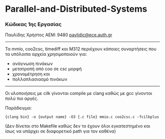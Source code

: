 # Parallel-and-Distributed-Systems  
### Κώδικας 1ης Εργασίας  
Παυλίδης Χρήστος ΑΕΜ: 9480 pavlidic@ece.auth.gr

---

Τα mmio, coo2csc, timediff και Μ312 περιέχουν κάποιες συναρτήσεις που τα υπόλοιπα αρχεία χρησιμοποιούν για:
- ανάγνωση πινάκων
- μετατροπή από coo σε csc μορφή
- χρονομέτρηση και
- πολλαπλασιασμό πινάκων 

---

Οι υλοποιήσεις με cilk γίνονται compile με clang καθώς με gcc γίνονται πολύ πιο αργές.  

Παράδειγμα:  

`{clang bin} -o {output name} -O3 {.c file} mmio.c coo2csc.c -fcilkplus`

(Δεν δίνεται στο Makefile καθώς δεν το έχουν όλοι εγκατεστημένο και ίσως να υπάρχει σε διαφορετικό path για τον καθένα) 

